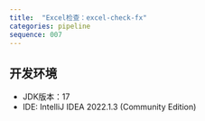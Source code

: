 ```yaml
---
title:  "Excel检查：excel-check-fx"
categories: pipeline
sequence: 007
---
```


## 开发环境

- JDK版本：17
- IDE: IntelliJ IDEA 2022.1.3 (Community Edition)
